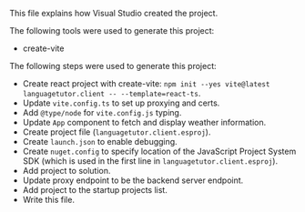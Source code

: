 This file explains how Visual Studio created the project.

The following tools were used to generate this project:
- create-vite

The following steps were used to generate this project:
- Create react project with create-vite: `npm init --yes vite@latest languagetutor.client -- --template=react-ts`.
- Update `vite.config.ts` to set up proxying and certs.
- Add `@type/node` for `vite.config.js` typing.
- Update `App` component to fetch and display weather information.
- Create project file (`languagetutor.client.esproj`).
- Create `launch.json` to enable debugging.
- Create `nuget.config` to specify location of the JavaScript Project System SDK (which is used in the first line in `languagetutor.client.esproj`).
- Add project to solution.
- Update proxy endpoint to be the backend server endpoint.
- Add project to the startup projects list.
- Write this file.
